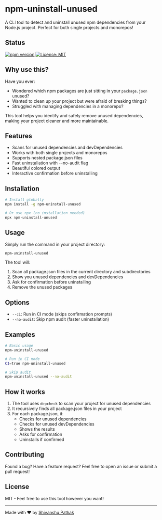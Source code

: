 # npm-uninstall-unused

A CLI tool to detect and uninstall unused npm dependencies from your Node.js project. Perfect for both single projects and monorepos!

## Status

[![npm version](https://badge.fury.io/js/npm-uninstall-unused.svg)](https://badge.fury.io/js/npm-uninstall-unused)
[![License: MIT](https://img.shields.io/badge/License-MIT-yellow.svg)](https://opensource.org/licenses/MIT)

## Why use this?

Have you ever:

- Wondered which npm packages are just sitting in your `package.json` unused?
- Wanted to clean up your project but were afraid of breaking things?
- Struggled with managing dependencies in a monorepo?

This tool helps you identify and safely remove unused dependencies, making your project cleaner and more maintainable.

## Features

- Scans for unused dependencies and devDependencies
- Works with both single projects and monorepos
- Supports nested package.json files
- Fast uninstallation with --no-audit flag
- Beautiful colored output
- Interactive confirmation before uninstalling

## Installation

```bash
# Install globally
npm install -g npm-uninstall-unused

# Or use npx (no installation needed)
npx npm-uninstall-unused
```

## Usage

Simply run the command in your project directory:

```bash
npm-uninstall-unused
```

The tool will:

1. Scan all package.json files in the current directory and subdirectories
2. Show you unused dependencies and devDependencies
3. Ask for confirmation before uninstalling
4. Remove the unused packages

## Options

- `--ci`: Run in CI mode (skips confirmation prompts)
- `--no-audit`: Skip npm audit (faster uninstallation)

## Examples

```bash
# Basic usage
npm-uninstall-unused

# Run in CI mode
CI=true npm-uninstall-unused

# Skip audit
npm-uninstall-unused --no-audit
```

## How it works

1. The tool uses `depcheck` to scan your project for unused dependencies
2. It recursively finds all package.json files in your project
3. For each package.json, it:
   - Checks for unused dependencies
   - Checks for unused devDependencies
   - Shows the results
   - Asks for confirmation
   - Uninstalls if confirmed

## Contributing

Found a bug? Have a feature request? Feel free to open an issue or submit a pull request!

## License

MIT - Feel free to use this tool however you want!

---

Made with ❤️ by [Shivanshu Pathak](https://github.com/shivanshu814)

